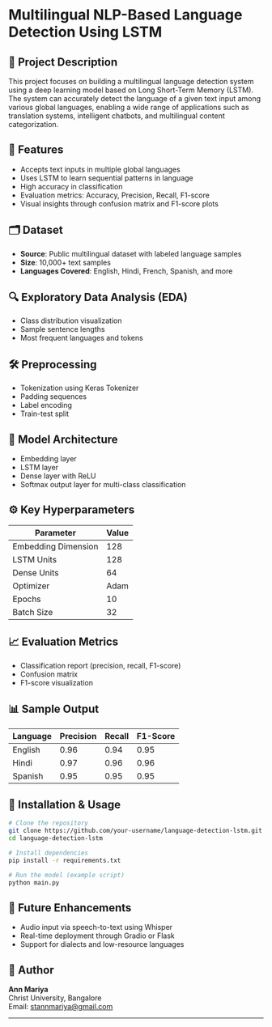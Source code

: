 # Multilingual NLP-Based Language Detection Using LSTM

## 📌 Project Description
This project focuses on building a multilingual language detection system using a deep learning model based on Long Short-Term Memory (LSTM). The system can accurately detect the language of a given text input among various global languages, enabling a wide range of applications such as translation systems, intelligent chatbots, and multilingual content categorization.

## 🚀 Features
- Accepts text inputs in multiple global languages
- Uses LSTM to learn sequential patterns in language
- High accuracy in classification
- Evaluation metrics: Accuracy, Precision, Recall, F1-score
- Visual insights through confusion matrix and F1-score plots

## 🗂 Dataset
- **Source**: Public multilingual dataset with labeled language samples
- **Size**: 10,000+ text samples
- **Languages Covered**: English, Hindi, French, Spanish, and more

## 🔍 Exploratory Data Analysis (EDA)
- Class distribution visualization
- Sample sentence lengths
- Most frequent languages and tokens

## 🛠️ Preprocessing
- Tokenization using Keras Tokenizer
- Padding sequences
- Label encoding
- Train-test split

## 🧠 Model Architecture
- Embedding layer
- LSTM layer
- Dense layer with ReLU
- Softmax output layer for multi-class classification

## ⚙️ Key Hyperparameters
| Parameter | Value |
|-----------|-------|
| Embedding Dimension | 128 |
| LSTM Units | 128 |
| Dense Units | 64 |
| Optimizer | Adam |
| Epochs | 10 |
| Batch Size | 32 |

## 📈 Evaluation Metrics
- Classification report (precision, recall, F1-score)
- Confusion matrix
- F1-score visualization

## 📊 Sample Output
| Language | Precision | Recall | F1-Score |
|----------|-----------|--------|----------|
| English  | 0.96      | 0.94   | 0.95     |
| Hindi    | 0.97      | 0.96   | 0.96     |
| Spanish  | 0.95      | 0.95   | 0.95     |

## 🧪 Installation & Usage
```bash
# Clone the repository
git clone https://github.com/your-username/language-detection-lstm.git
cd language-detection-lstm

# Install dependencies
pip install -r requirements.txt

# Run the model (example script)
python main.py
```

## 📌 Future Enhancements
- Audio input via speech-to-text using Whisper
- Real-time deployment through Gradio or Flask
- Support for dialects and low-resource languages

## 📧 Author
**Ann Mariya**  
Christ University, Bangalore  
Email: stannmariya@gmail.com

---


